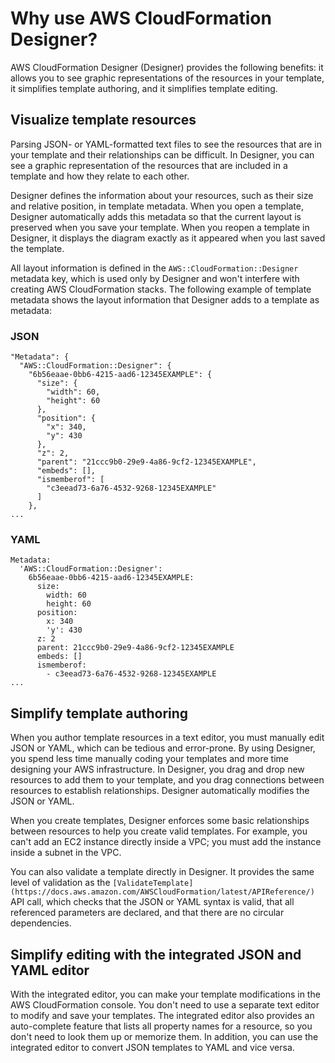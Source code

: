 # Why use AWS CloudFormation Designer?<a name="working-with-templates-cfn-designer-why"></a>

AWS CloudFormation Designer \(Designer\) provides the following benefits: it allows you to see graphic representations of the resources in your template, it simplifies template authoring, and it simplifies template editing\.

## Visualize template resources<a name="w11171ab1c23c17c11b5"></a>

Parsing JSON\- or YAML\-formatted text files to see the resources that are in your template and their relationships can be difficult\. In Designer, you can see a graphic representation of the resources that are included in a template and how they relate to each other\.

Designer defines the information about your resources, such as their size and relative position, in template metadata\. When you open a template, Designer automatically adds this metadata so that the current layout is preserved when you save your template\. When you reopen a template in Designer, it displays the diagram exactly as it appeared when you last saved the template\.

All layout information is defined in the `AWS::CloudFormation::Designer` metadata key, which is used only by Designer and won't interfere with creating AWS CloudFormation stacks\. The following example of template metadata shows the layout information that Designer adds to a template as metadata:

### JSON<a name="working-with-templates-cfn-designer-example-template-metadata.json"></a>

```
"Metadata": {
  "AWS::CloudFormation::Designer": {
    "6b56eaae-0bb6-4215-aad6-12345EXAMPLE": {
      "size": {
        "width": 60,
        "height": 60
      },
      "position": {
        "x": 340,
        "y": 430
      },
      "z": 2,
      "parent": "21ccc9b0-29e9-4a86-9cf2-12345EXAMPLE",
      "embeds": [],
      "ismemberof": [
        "c3eead73-6a76-4532-9268-12345EXAMPLE"
      ]
    },
...
```

### YAML<a name="working-with-templates-cfn-designer-example-template-metadata.yaml"></a>

```
Metadata:
  'AWS::CloudFormation::Designer':
    6b56eaae-0bb6-4215-aad6-12345EXAMPLE:
      size:
        width: 60
        height: 60
      position:
        x: 340
        'y': 430
      z: 2
      parent: 21ccc9b0-29e9-4a86-9cf2-12345EXAMPLE
      embeds: []
      ismemberof:
        - c3eead73-6a76-4532-9268-12345EXAMPLE
...
```

## Simplify template authoring<a name="w11171ab1c23c17c11b7"></a>

When you author template resources in a text editor, you must manually edit JSON or YAML, which can be tedious and error\-prone\. By using Designer, you spend less time manually coding your templates and more time designing your AWS infrastructure\. In Designer, you drag and drop new resources to add them to your template, and you drag connections between resources to establish relationships\. Designer automatically modifies the JSON or YAML\.

When you create templates, Designer enforces some basic relationships between resources to help you create valid templates\. For example, you can't add an EC2 instance directly inside a VPC; you must add the instance inside a subnet in the VPC\.

You can also validate a template directly in Designer\. It provides the same level of validation as the `[ValidateTemplate](https://docs.aws.amazon.com/AWSCloudFormation/latest/APIReference/)` API call, which checks that the JSON or YAML syntax is valid, that all referenced parameters are declared, and that there are no circular dependencies\.

## Simplify editing with the integrated JSON and YAML editor<a name="w11171ab1c23c17c11b9"></a>

With the integrated editor, you can make your template modifications in the AWS CloudFormation console\. You don't need to use a separate text editor to modify and save your templates\. The integrated editor also provides an auto\-complete feature that lists all property names for a resource, so you don't need to look them up or memorize them\. In addition, you can use the integrated editor to convert JSON templates to YAML and vice versa\.